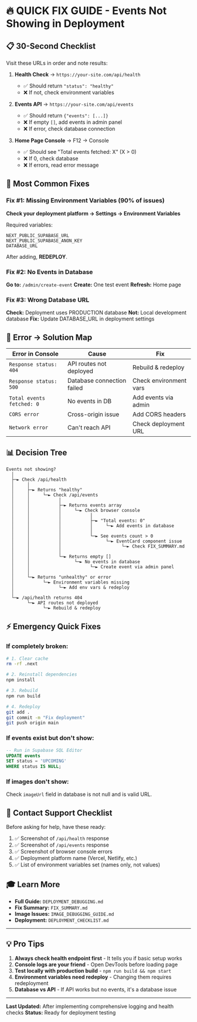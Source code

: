 # 🔥 QUICK FIX GUIDE - Events Not Showing in Deployment

## 📋 30-Second Checklist

Visit these URLs in order and note results:

1. **Health Check** → `https://your-site.com/api/health`
   - ✅ Should return `"status": "healthy"`
   - ❌ If not, check environment variables

2. **Events API** → `https://your-site.com/api/events`
   - ✅ Should return `{"events": [...]}`
   - ❌ If empty `[]`, add events in admin panel
   - ❌ If error, check database connection

3. **Home Page Console** → F12 → Console
   - ✅ Should see "Total events fetched: X" (X > 0)
   - ❌ If 0, check database
   - ❌ If errors, read error message

## 🎯 Most Common Fixes

### Fix #1: Missing Environment Variables (90% of issues)
**Check your deployment platform → Settings → Environment Variables**

Required variables:
```
NEXT_PUBLIC_SUPABASE_URL
NEXT_PUBLIC_SUPABASE_ANON_KEY
DATABASE_URL
```

After adding, **REDEPLOY**.

### Fix #2: No Events in Database
**Go to:** `/admin/create-event`
**Create:** One test event
**Refresh:** Home page

### Fix #3: Wrong Database URL
**Check:** Deployment uses PRODUCTION database
**Not:** Local development database
**Fix:** Update DATABASE_URL in deployment settings

## 🚨 Error → Solution Map

| Error in Console | Cause | Fix |
|-----------------|-------|-----|
| `Response status: 404` | API routes not deployed | Rebuild & redeploy |
| `Response status: 500` | Database connection failed | Check environment vars |
| `Total events fetched: 0` | No events in DB | Add events via admin |
| `CORS error` | Cross-origin issue | Add CORS headers |
| `Network error` | Can't reach API | Check deployment URL |

## 📊 Decision Tree

```
Events not showing?
  │
  ├─► Check /api/health
  │     │
  │     ├─► Returns "healthy"
  │     │     └─► Check /api/events
  │     │           │
  │     │           ├─► Returns events array
  │     │           │     └─► Check browser console
  │     │           │           │
  │     │           │           ├─► "Total events: 0"
  │     │           │           │     └─► Add events in database
  │     │           │           │
  │     │           │           └─► See events count > 0
  │     │           │                 └─► EventCard component issue
  │     │           │                       └─► Check FIX_SUMMARY.md
  │     │           │
  │     │           └─► Returns empty []
  │     │                 └─► No events in database
  │     │                       └─► Create event via admin panel
  │     │
  │     └─► Returns "unhealthy" or error
  │           └─► Environment variables missing
  │                 └─► Add env vars & redeploy
  │
  └─► /api/health returns 404
        └─► API routes not deployed
              └─► Rebuild & redeploy
```

## ⚡ Emergency Quick Fixes

### If completely broken:
```bash
# 1. Clear cache
rm -rf .next

# 2. Reinstall dependencies
npm install

# 3. Rebuild
npm run build

# 4. Redeploy
git add .
git commit -m "Fix deployment"
git push origin main
```

### If events exist but don't show:
```sql
-- Run in Supabase SQL Editor
UPDATE events 
SET status = 'UPCOMING' 
WHERE status IS NULL;
```

### If images don't show:
Check `imageUrl` field in database is not null and is valid URL.

## 📱 Contact Support Checklist

Before asking for help, have these ready:
1. ✅ Screenshot of `/api/health` response
2. ✅ Screenshot of `/api/events` response
3. ✅ Screenshot of browser console errors
4. ✅ Deployment platform name (Vercel, Netlify, etc.)
5. ✅ List of environment variables set (names only, not values)

## 🎓 Learn More

- **Full Guide:** `DEPLOYMENT_DEBUGGING.md`
- **Fix Summary:** `FIX_SUMMARY.md`
- **Image Issues:** `IMAGE_DEBUGGING_GUIDE.md`
- **Deployment:** `DEPLOYMENT_CHECKLIST.md`

---

## 💡 Pro Tips

1. **Always check health endpoint first** - It tells you if basic setup works
2. **Console logs are your friend** - Open DevTools before loading page
3. **Test locally with production build** - `npm run build && npm start`
4. **Environment variables need redeploy** - Changing them requires redeployment
5. **Database vs API** - If API works but no events, it's a database issue

---

**Last Updated:** After implementing comprehensive logging and health checks
**Status:** Ready for deployment testing
